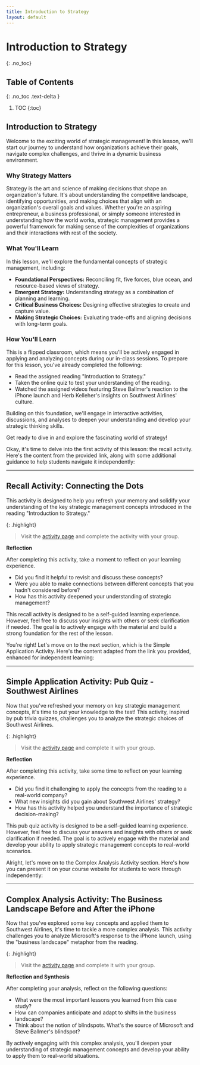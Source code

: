 ```yaml
---
title: Introduction to Strategy
layout: default
---
```

# Introduction to Strategy
{: .no_toc}

## Table of Contents
{: .no_toc .text-delta }

1. TOC
{:toc}



## Introduction to Strategy

Welcome to the exciting world of strategic management! In this lesson, we'll start our journey to understand how organizations achieve their goals, navigate complex challenges, and thrive in a dynamic business environment.

### Why Strategy Matters

Strategy is the art and science of making decisions that shape an organization's future. It's about understanding the competitive landscape, identifying opportunities, and making choices that align with an organization's overall goals and values. Whether you're an aspiring entrepreneur, a business professional, or simply someone interested in understanding how the world works, strategic management provides a powerful framework for making sense of the complexities of organizations and their interactions with rest of the society.

### What You'll Learn

In this lesson, we'll explore the fundamental concepts of strategic management, including:

*   **Foundational Perspectives:** Reconciling fit, five forces, blue ocean, and resource-based views of strategy.
*   **Emergent Strategy:** Understanding strategy as a combination of planning and learning.
*   **Critical Business Choices:** Designing effective strategies to create and capture value.
*   **Making Strategic Choices:** Evaluating trade-offs and aligning decisions with long-term goals.

### How You'll Learn

This is a flipped classroom, which means you'll be actively engaged in applying and analyzing concepts during our in-class sessions. To prepare for this lesson, you've already completed the following:

*   Read the assigned reading "Introduction to Strategy."
*   Taken the online quiz to test your understanding of the reading.
*   Watched the assigned videos featuring Steve Ballmer's reaction to the iPhone launch and Herb Kelleher's insights on Southwest Airlines' culture.

Building on this foundation, we'll engage in interactive activities, discussions, and analyses to deepen your understanding and develop your strategic thinking skills.

Get ready to dive in and explore the fascinating world of strategy!

Okay, it's time to delve into the first activity of this lesson: the recall activity. Here's the content from the provided link, along with some additional guidance to help students navigate it independently:

***

## Recall Activity: Connecting the Dots

This activity is designed to help you refresh your memory and solidify your understanding of the key strategic management concepts introduced in the reading "Introduction to Strategy."

{: .highlight}
>Visit the [activity page](/activities/strategy-intro/recall-strategy) and complete the activity with your group.

**Reflection**

After completing this activity, take a moment to reflect on your learning experience.

*   Did you find it helpful to revisit and discuss these concepts?
*   Were you able to make connections between different concepts that you hadn't considered before?
*   How has this activity deepened your understanding of strategic management?

This recall activity is designed to be a self-guided learning experience. However, feel free to discuss your insights with others or seek clarification if needed. The goal is to actively engage with the material and build a strong foundation for the rest of the lesson.

You're right! Let's move on to the next section, which is the Simple Application Activity. Here's the content adapted from the link you provided, enhanced for independent learning:

---

## Simple Application Activity: Pub Quiz - Southwest Airlines

Now that you've refreshed your memory on key strategic management concepts, it's time to put your knowledge to the test! This activity, inspired by pub trivia quizzes, challenges you to analyze the strategic choices of Southwest Airlines.

{: .highlight}
> Visit the [activity page](/activities/strategy-intro/apply-strategy) and complete it with your group.

**Reflection**

After completing this activity, take some time to reflect on your learning experience.

*   Did you find it challenging to apply the concepts from the reading to a real-world company?
*   What new insights did you gain about Southwest Airlines' strategy?
*   How has this activity helped you understand the importance of strategic decision-making?

This pub quiz activity is designed to be a self-guided learning experience. However, feel free to discuss your answers and insights with others or seek clarification if needed. The goal is to actively engage with the material and develop your ability to apply strategic management concepts to real-world scenarios.

Alright, let's move on to the Complex Analysis Activity section. Here's how you can present it on your course website for students to work through independently:

---

## Complex Analysis Activity: The Business Landscape Before and After the iPhone

Now that you've explored some key concepts and applied them to Southwest Airlines, it's time to tackle a more complex analysis. This activity challenges you to analyze Microsoft's response to the iPhone launch, using the "business landscape" metaphor from the reading.

{: .highlight}
> Visit the [activity page](/activities/strategy-intro/analyze-strategy) and complete it with your group.

**Reflection and Synthesis**

After completing your analysis, reflect on the following questions:

*   What were the most important lessons you learned from this case study?
*   How can companies anticipate and adapt to shifts in the business landscape?
*   Think about the notion of blindspots. What's the source of Microsoft and Steve Ballmer's blindspot?

By actively engaging with this complex analysis, you'll deepen your understanding of strategic management concepts and develop your ability to apply them to real-world situations.

